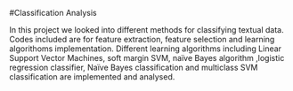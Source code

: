 #Classification Analysis

In this project we looked into different methods for classifying textual data. 
Codes included are for feature extraction, feature selection and learning algorithoms implementation.
Different learning algorithms including Linear Support Vector Machines, soft margin SVM, naïve Bayes algorithm ,logistic regression classifier, Naïve Bayes classification and multiclass SVM classification are implemented and analysed.
